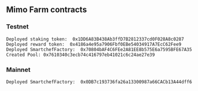## Mimo Farm contracts

### Testnet

```
Deployed staking token:  0x1DD6A83B438Ab3ffD7B2812337cd0F028A8c0287
Deployed reward token:  0x4186a4e95a7906Fbf0EBe54034917A7EcC62Fee9
Deployed SmartchefFactory:  0x70804bAF4C6FEe2A81EE8b575E6a7595BFE67A35
Created Pool: 0x7610340c3ecb74c416797eb41021c6c24ae27e39
```

### Mainnet

```
Deployed SmartchefFactory:  0x0DB7c193736fa26a13300987a66CACb13A44dff6
```
